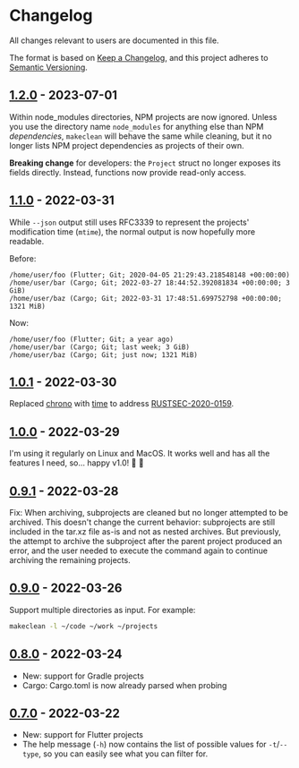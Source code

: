 # Changelog

All changes relevant to users are documented in this file.

The format is based on [Keep a Changelog](https://keepachangelog.com/en/1.0.0/),
and this project adheres to [Semantic Versioning](https://semver.org/spec/v2.0.0.html).

<!-- next-header -->
<!-- ## [Unreleased] - ReleaseDate -->

## [1.2.0] - 2023-07-01

Within node_modules directories, NPM projects are now ignored. Unless you use the directory name `node_modules` for anything else than NPM _dependencies_, `makeclean` will behave the same while cleaning, but it no longer lists NPM project dependencies as projects of their own.

**Breaking change** for developers: the `Project` struct no longer exposes its fields directly. Instead, functions now provide read-only access.

## [1.1.0] - 2022-03-31

While `--json` output still uses RFC3339 to represent the projects' modification time (`mtime`), the normal output is now hopefully more readable.

Before:

```plain
/home/user/foo (Flutter; Git; 2020-04-05 21:29:43.218548148 +00:00:00)
/home/user/bar (Cargo; Git; 2022-03-27 18:44:52.392081834 +00:00:00; 3 GiB)
/home/user/baz (Cargo; Git; 2022-03-31 17:48:51.699752798 +00:00:00; 1321 MiB)
```

Now:

```plain
/home/user/foo (Flutter; Git; a year ago)
/home/user/bar (Cargo; Git; last week; 3 GiB)
/home/user/baz (Cargo; Git; just now; 1321 MiB)
```

## [1.0.1] - 2022-03-30

Replaced [chrono] with [time] to address [RUSTSEC-2020-0159].

[chrono]: https://crates.io/crates/chrono
[time]: https://crates.io/crates/time
[RUSTSEC-2020-0159]: https://rustsec.org/advisories/RUSTSEC-2020-0159

## [1.0.0] - 2022-03-29

I'm using it regularly on Linux and MacOS. It works well and has all the features I need, so... happy v1.0! :tada: :rocket:

## [0.9.1] - 2022-03-28

Fix: When archiving, subprojects are cleaned but no longer attempted to be archived. This doesn't change the current behavior: subprojects are still included in the tar.xz file as-is and not as nested archives. But previously, the attempt to archive the subproject after the parent project produced an error, and the user needed to execute the command again to continue archiving the remaining projects.

## [0.9.0] - 2022-03-26

Support multiple directories as input. For example:

```bash
makeclean -l ~/code ~/work ~/projects
```

## [0.8.0] - 2022-03-24

- New: support for Gradle projects
- Cargo: Cargo.toml is now already parsed when probing

## [0.7.0] - 2022-03-22

- New: support for Flutter projects
- The help message (`-h`) now contains the list of possible values for `-t`/`--type`, so you can easily see what you can filter for.

<!-- next-url -->
[Unreleased]: https://github.com/kevinbader/makeclean/compare/v1.2.0...HEAD
[1.2.0]: https://github.com/kevinbader/makeclean/compare/v1.1.0...v1.2.0
[1.1.0]: https://github.com/kevinbader/makeclean/compare/v1.0.1...v1.1.0
[1.0.1]: https://github.com/kevinbader/makeclean/compare/v1.0.0...v1.0.1
[1.0.0]: https://github.com/kevinbader/makeclean/compare/v0.9.1...v1.0.0
[0.9.1]: https://github.com/kevinbader/makeclean/compare/v0.9.0...v0.9.1
[0.9.0]: https://github.com/kevinbader/makeclean/compare/v0.8.0...v0.9.0
[0.8.0]: https://github.com/kevinbader/makeclean/compare/v0.7.0...v0.8.0
[0.7.0]: https://github.com/kevinbader/makeclean/compare/v0.6.0...v0.7.0
